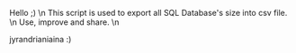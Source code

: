 Hello ;) \n
This script is used to export all SQL Database's size into csv file. \n
Use, improve and share. \n

jyrandrianiaina :)
